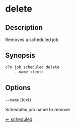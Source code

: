 # delete

## Description

Removes a scheduled job

## Synopsis

```bash
c7n job scheduled delete
    --name <text>
```

## Options

`--name` (text) 

Scheduled job name to remove


[← scheduled](./index.md)